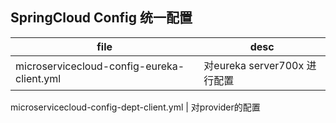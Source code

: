 ## SpringCloud Config 统一配置
file|desc
-|-
microservicecloud-config-eureka-client.yml | 对eureka server700x 进行配置

microservicecloud-config-dept-client.yml | 对provider的配置

  